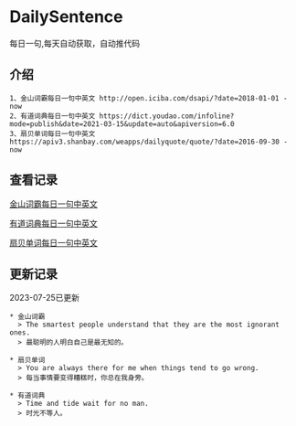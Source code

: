 # DailySentence

每日一句,每天自动获取，自动推代码

## 介绍

```
1、金山词霸每日一句中英文 http://open.iciba.com/dsapi/?date=2018-01-01 - now
2、有道词典每日一句中英文 https://dict.youdao.com/infoline?mode=publish&date=2021-03-15&update=auto&apiversion=6.0
3、扇贝单词每日一句中英文 https://apiv3.shanbay.com/weapps/dailyquote/quote/?date=2016-09-30 - now
```

## 查看记录

[金山词霸每日一句中英文](./data/iciba/)

[有道词典每日一句中英文](./data/youdao/)

[扇贝单词每日一句中英文](./data/shanbay/)

## 更新记录
2023-07-25已更新 
```
* 金山词霸
  > The smartest people understand that they are the most ignorant ones. 
  > 最聪明的人明白自己是最无知的。

* 扇贝单词
  > You are always there for me when things tend to go wrong.
  > 每当事情要变得糟糕时，你总在我身旁。

* 有道词典
  > Time and tide wait for no man.
  > 时光不等人。

```

